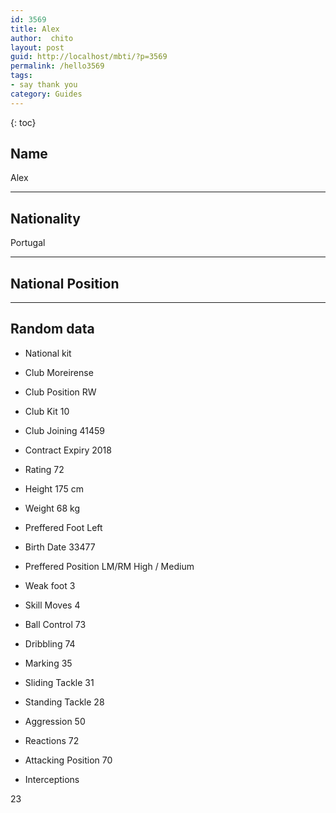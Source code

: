 ```yaml
---
id: 3569
title: Alex
author:  chito 
layout: post
guid: http://localhost/mbti/?p=3569
permalink: /hello3569
tags:
- say thank you
category: Guides
---
```



{: toc}


## Name  
Alex 

* * *

## Nationality  
Portugal 

* * *

## National Position 

* * *

## Random data 

  * National kit 
  * Club 
Moreirense 

  * Club Position 
RW 

  * Club Kit 
10 

  * Club Joining 
41459 

  * Contract Expiry 
2018 

  * Rating 
72 

  * Height 
175 cm 

  * Weight 
68 kg 

  * Preffered Foot 
Left 

  * Birth Date 
33477 

  * Preffered Position 
LM/RM High / Medium 

  * Weak foot 
3 

  * Skill Moves 
4 

  * Ball Control 
73 

  * Dribbling 
74 

  * Marking 
35 

  * Sliding Tackle 
31 

  * Standing Tackle 
28 

  * Aggression 
50 

  * Reactions 
72 

  * Attacking Position 
70 

  * Interceptions 

23</ul>